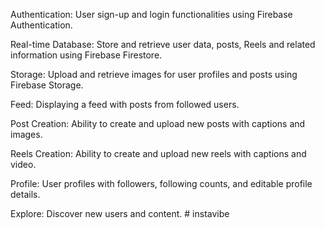 Authentication: User sign-up and login functionalities using Firebase Authentication.

Real-time Database: Store and retrieve user data, posts, Reels and related information using Firebase Firestore.

Storage: Upload and retrieve images for user profiles and posts using Firebase Storage.

Feed: Displaying a feed with posts from followed users.

Post Creation: Ability to create and upload new posts with captions and images.

Reels Creation: Ability to create and upload new reels with captions and video.

Profile: User profiles with followers, following counts, and editable profile details.

Explore: Discover new users and content.
#   i n s t a v i b e  
 